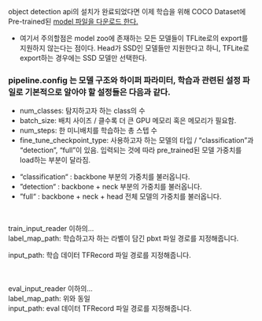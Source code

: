 object detection api의 설치가 완료되었다면 이제 학습을 위해 COCO Dataset에 Pre-trained된 [model 파일을 다운로드 한다.](https://github.com/tensorflow/models/blob/master/research/object_detection/g3doc/tf2_detection_zoo.md)

* 여기서 주의할점은 model zoo에 존재하는 모든 모델들이 TFLite로의 export를 지원하지 않는다는 점이다. Head가 SSD인 모델들만 지원한다고 하니, TFLite로 export하는 경우에는 SSD 모델만 선택한다.

### pipeline.config 는 모델 구조와 하이퍼 파라미터, 학습과 관련된 설정 파일로 기본적으로 알아야 할 설정들은 다음과 같다.
* num_classes: 탐지하고자 하는 class의 수
* batch_size: 배치 사이즈 / 클수록 더 큰 GPU 메모리 혹은 메모리가 필요함.
* num_steps: 한 미니배치를 학습하는 총 스텝 수
* fine_tune_checkpoint_type: 사용하고자 하는 모델의 타입 / “classification”과 “detection”, “full”이 있음.			   입력되는 것에 따라 pre_trained된 모델 가중치를 load하는 부분이 달라짐.			  
 - “classification“ : backbone 부분의 가중치를 불러옵니다.			  
 - ”detection“ : backbone + neck 부분의 가중치를 불러옵니다.			  
 -  ”full“ : backbone + neck + head 전체 모델의 가중치를 불러옵니다.

<br>

train_input_reader 이하의...
<br>
label_map_path: 학습하고자 하는 라벨이 담긴 pbxt 파일 경로를 지정해줍니다.
<br>

input_path: 학습 데이터 TFRecord 파일 경로를 지정해줍니다.

<br>
<br>
eval_input_reader 이하의...
<br>
label_map_path: 위와 동일
<br>
input_path: eval 데이터 TFRecord 파일 경로를 지정해줍니다.
